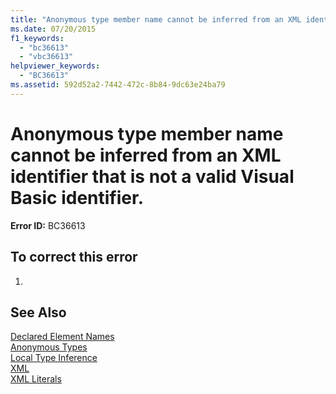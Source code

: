 ```yaml
---
title: "Anonymous type member name cannot be inferred from an XML identifier that is not a valid Visual Basic identifier."
ms.date: 07/20/2015
f1_keywords: 
  - "bc36613"
  - "vbc36613"
helpviewer_keywords: 
  - "BC36613"
ms.assetid: 592d52a2-7442-472c-8b84-9dc63e24ba79
---
```

# Anonymous type member name cannot be inferred from an XML identifier that is not a valid Visual Basic identifier.
**Error ID:** BC36613  
  
## To correct this error  
  
1.  
  
## See Also  
 [Declared Element Names](../../visual-basic/programming-guide/language-features/declared-elements/declared-element-names.md)  
 [Anonymous Types](../../visual-basic/programming-guide/language-features/objects-and-classes/anonymous-types.md)  
 [Local Type Inference](../../visual-basic/programming-guide/language-features/variables/local-type-inference.md)  
 [XML](../../visual-basic/programming-guide/language-features/xml/index.md)  
 [XML Literals](../../visual-basic/language-reference/xml-literals/index.md)
